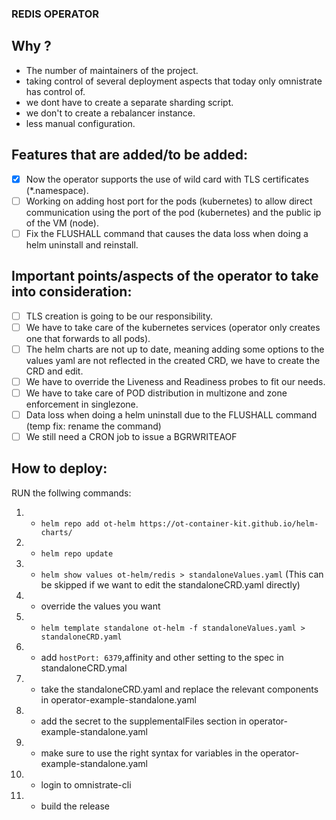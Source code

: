 ### REDIS OPERATOR

## Why ?
- The number of maintainers of the project.
- taking control of several deployment aspects that today only omnistrate has control of.
- we dont have to create a separate sharding script.
- we don't to create a rebalancer instance.
- less manual configuration.

## Features that are added/to be added:
- [x] Now the operator supports the use of wild card with TLS certificates (*.namespace).
- [ ] Working on adding host port for the pods (kubernetes) to allow direct communication using the port of the pod (kubernetes) and the public ip of the VM (node).
- [ ] Fix the FLUSHALL command that causes the data loss when doing a helm uninstall and reinstall.

## Important points/aspects of the operator to take into consideration:
- [ ] TLS creation is going to be our responsibility.
- [ ] We have to take care of the kubernetes services (operator only creates one that forwards to all pods).
- [ ] The helm charts are not up to date, meaning adding some options to the values yaml are not reflected in the created CRD, we have to create the CRD and edit.
- [ ] We have to override the Liveness and Readiness probes to fit our needs.
- [ ] We have to take care of POD distribution in multizone and zone enforcement in singlezone.
- [ ] Data loss when doing a helm uninstall due to the FLUSHALL command (temp fix: rename the command)
- [ ] We still need a CRON job to issue a BGRWRITEAOF

## How to deploy:
RUN the follwing commands:
1) - `helm repo add ot-helm https://ot-container-kit.github.io/helm-charts/`
2) - `helm repo update`
3) - `helm show values ot-helm/redis > standaloneValues.yaml` (This can be skipped if we want to edit the standaloneCRD.yaml directly)
4) - override the values you want
5) - `helm template standalone ot-helm -f standaloneValues.yaml > standaloneCRD.yaml`
6) - add `hostPort: 6379`,affinity and other setting to the spec in standaloneCRD.ymal
7) - take the standaloneCRD.yaml and replace the relevant components in operator-example-standalone.yaml
8) - add the secret to the supplementalFiles section in operator-example-standalone.yaml
9) - make sure to use the right syntax for variables in the operator-example-standalone.yaml
10) - login to omnistrate-cli
11) - build the release